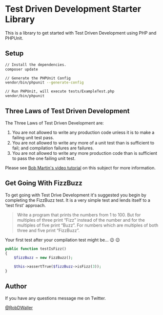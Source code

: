 # Test Driven Development Starter Library

This is a library to get started with Test Driven Development using PHP and PHPUnit.

## Setup

```bash
// Install the dependencies.
composer update

// Generate the PHPUnit Config
vendor/bin/phpunit --generate-config

// Run PHPUnit, will execute tests/ExampleTest.php
vendor/bin/phpunit
```

## Three Laws of Test Driven Development

The Three Laws of Test Driven Development are:

1. You are not allowed to write any production code unless it is to make a failing unit test pass.
2. You are not allowed to write any more of a unit test than is sufficient to fail; and compilation failures are failures.
3. You are not allowed to write any more production code than is sufficient to pass the one failing unit test.

Please see [Bob Martin's video tutorial](https://www.youtube.com/watch?v=qkblc5WRn-U) on this subject for more information.

## Get Going With FizzBuzz

To get going with Test Drive Development it's suggested you begin by completing the FizzBuzz test. It is a very simple test and lends itself to a 'test first' approach.

> Write a program that prints the numbers from 1 to 100. But for multiples of three print “Fizz” instead of the number and for the multiples of five print “Buzz”. For numbers which are multiples of both three and five print “FizzBuzz”.

Your first test after your compilation test might be... :wink: :wink:

```php
public function testIsFizz()
{
    $fizzBuzz = new FizzBuzz();

    $this->assertTrue($fizzBuzz->isFizz(3));
}
```

## Author

If you have any questions message me on Twitter.

[@RobDWaller](https://twitter.com/RobDWaller)
